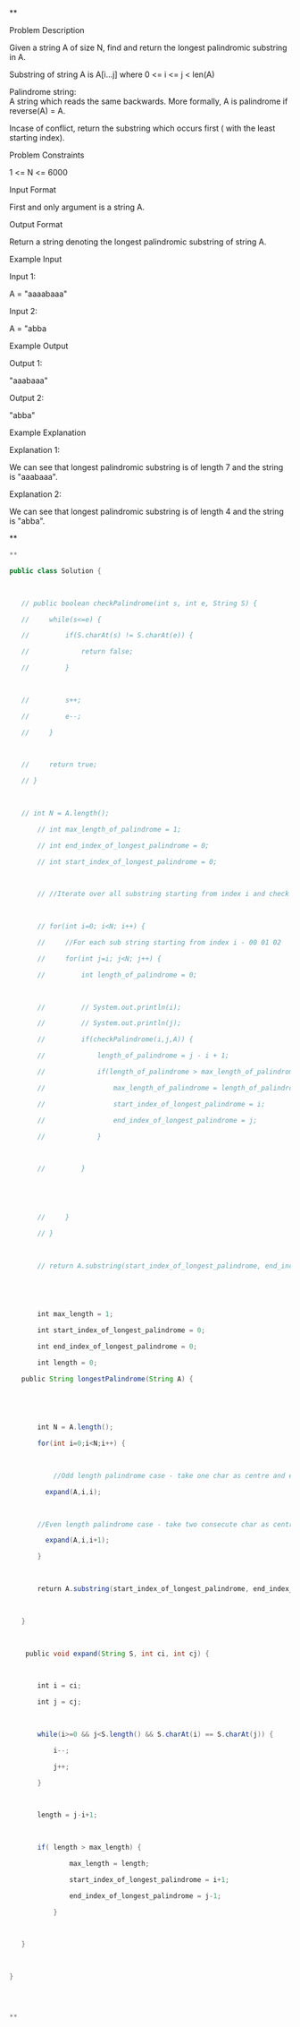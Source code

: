 
**

Problem Description

Given a string A of size N, find and return the longest palindromic substring in A.

Substring of string A is A[i...j] where 0 <= i <= j < len(A)

Palindrome string:  
A string which reads the same backwards. More formally, A is palindrome if reverse(A) = A.

Incase of conflict, return the substring which occurs first ( with the least starting index).

  
  
Problem Constraints

1 <= N <= 6000

  
  
Input Format

First and only argument is a string A.

  
  
Output Format

Return a string denoting the longest palindromic substring of string A.

  
  
Example Input

Input 1:

A = "aaaabaaa"

Input 2:

A = "abba

  
  
Example Output

Output 1:

"aaabaaa"

Output 2:

"abba"

  
  
Example Explanation

Explanation 1:

We can see that longest palindromic substring is of length 7 and the string is "aaabaaa".

Explanation 2:

We can see that longest palindromic substring is of length 4 and the string is "abba".

  
**

```java
**

public class Solution {

  

   // public boolean checkPalindrome(int s, int e, String S) {

   //     while(s<=e) {

   //         if(S.charAt(s) != S.charAt(e)) {

   //             return false;

   //         }

  

   //         s++;

   //         e--;

   //     }

  

   //     return true;

   // }

  

   // int N = A.length();

       // int max_length_of_palindrome = 1;

       // int end_index_of_longest_palindrome = 0;

       // int start_index_of_longest_palindrome = 0;

  

       // //Iterate over all substring starting from index i and check if palindrome of not.

  

       // for(int i=0; i<N; i++) {

       //     //For each sub string starting from index i - 00 01 02

       //     for(int j=i; j<N; j++) {

       //         int length_of_palindrome = 0;

  

       //         // System.out.println(i);

       //         // System.out.println(j);

       //         if(checkPalindrome(i,j,A)) {

       //             length_of_palindrome = j - i + 1;

       //             if(length_of_palindrome > max_length_of_palindrome) {

       //                 max_length_of_palindrome = length_of_palindrome;

       //                 start_index_of_longest_palindrome = i;

       //                 end_index_of_longest_palindrome = j;

       //             }

  

       //         }

  

  

       //     }

       // }

  

       // return A.substring(start_index_of_longest_palindrome, end_index_of_longest_palindrome+1);

  

  

       int max_length = 1;

       int start_index_of_longest_palindrome = 0;

       int end_index_of_longest_palindrome = 0;

       int length = 0;

   public String longestPalindrome(String A) {

  

  

       int N = A.length();

       for(int i=0;i<N;i++) {

  

           //Odd length palindrome case - take one char as centre and expand across

         expand(A,i,i);

  

       //Even length palindrome case - take two consecute char as centres and expand across.

         expand(A,i,i+1);

       }

  

       return A.substring(start_index_of_longest_palindrome, end_index_of_longest_palindrome+1);

  

   }

  

    public void expand(String S, int ci, int cj) {

  

       int i = ci;

       int j = cj;

  

       while(i>=0 && j<S.length() && S.charAt(i) == S.charAt(j)) {

           i--;

           j++;

       }

  

       length = j-i+1;

  

       if( length > max_length) {

               max_length = length;

               start_index_of_longest_palindrome = i+1;

               end_index_of_longest_palindrome = j-1;

           }     

  

   }

  

}

  


**
```
